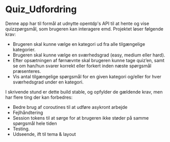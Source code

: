 # Quiz_Udfordring

Denne app har til formål at udnytte opentdp's API til at hente og vise quizzpørgsmål, som brugeren kan interagere emd.
Projektet løser følgende krav:

- Brugeren skal kunne vælge en kategori ud fra alle tilgængelige kategorier.
- Brugeren skal kunne vælge en sværhedsgrad (easy, medium eller hard).
- Efter opsætningen af førnævnte skal brugeren kunne tage quiz’en, samt se om han/hun svarer korrekt eller forkert inden næste spørgsmål præsenteres.
- Vis antal tilgængelige spørgsmål for en given kategori og/eller for hver sværhedsgrad under en kategori.

I skrivende stund er dette build stable, og opfylder de gældende krav, men har flere ting der kan forbedres:
- Bedre brug af coroutines til at udføre asykront arbejde
- Fejlhåndtering
- Session tokens til at sørge for at brugeren ikke støder på samme spørgsmål hele tiden
- Testing.
- Udseende, ift til tema & layout
